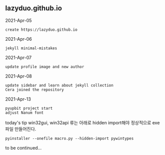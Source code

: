 ## lazyduo.github.io
2021-Apr-05

    create https://lazyduo.github.io

2021-Apr-06

    jekyll minimal-mistakes
    
2021-Apr-07

    update profile image and new author
    
2021-Apr-08

    update sidebar and learn about jekyll collection
    Cera joined the repository
    
2021-Apr-13

    pyupbit project start
    adjust Nanum font
    
today's tip
win32gui, win32api 류는 아래로 hidden import해야 정상적으로 exe 파일 만들어진다.

    pyinstaller --onefile macro.py --hidden-import pywintypes
    
to be continued...
